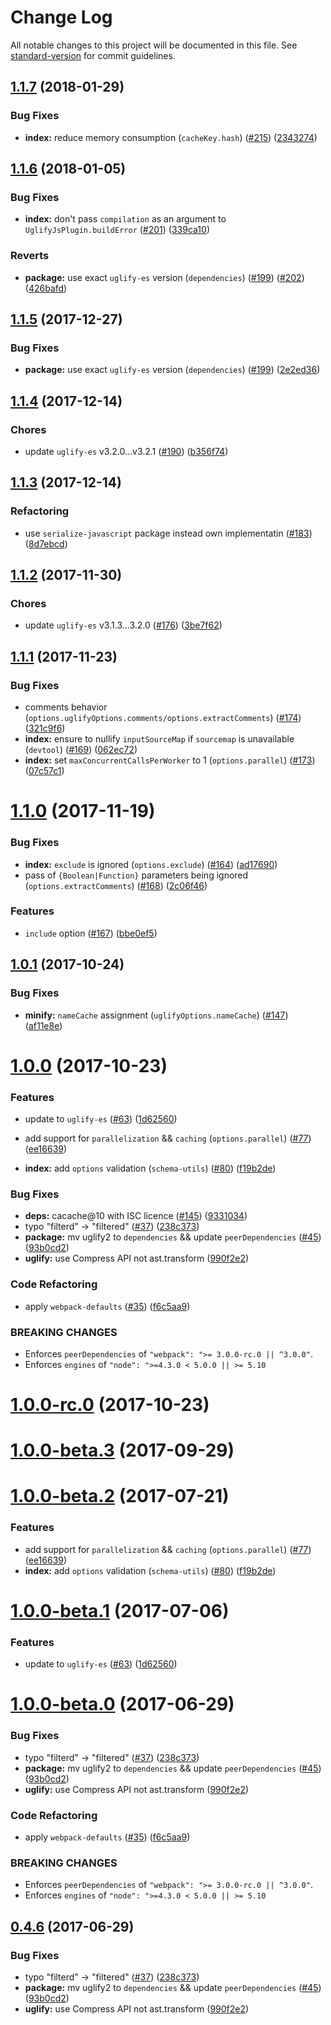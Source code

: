 # Change Log

All notable changes to this project will be documented in this file. See [standard-version](https://github.com/conventional-changelog/standard-version) for commit guidelines.

<a name="1.1.7"></a>
## [1.1.7](https://github.com/webpack-contrib/uglifyjs-webpack-plugin/compare/v1.1.6...v1.1.7) (2018-01-29)


### Bug Fixes

* **index:** reduce memory consumption (`cacheKey.hash`) ([#215](https://github.com/webpack-contrib/uglifyjs-webpack-plugin/issues/215)) ([2343274](https://github.com/webpack-contrib/uglifyjs-webpack-plugin/commit/2343274))


<a name="1.1.6"></a>
## [1.1.6](https://github.com/webpack-contrib/uglifyjs-webpack-plugin/compare/v1.1.5...v1.1.6) (2018-01-05)


### Bug Fixes

* **index:** don't pass `compilation` as an argument to `UglifyJsPlugin.buildError` ([#201](https://github.com/webpack-contrib/uglifyjs-webpack-plugin/issues/201)) ([339ca10](https://github.com/webpack-contrib/uglifyjs-webpack-plugin/commit/339ca10))


### Reverts

* **package:** use exact `uglify-es` version (`dependencies`) ([#199](https://github.com/webpack-contrib/uglifyjs-webpack-plugin/issues/199)) ([#202](https://github.com/webpack-contrib/uglifyjs-webpack-plugin/issues/202)) ([426bafd](https://github.com/webpack-contrib/uglifyjs-webpack-plugin/commit/426bafd))



<a name="1.1.5"></a>
## [1.1.5](https://github.com/webpack-contrib/uglifyjs-webpack-plugin/compare/v1.1.4...v1.1.5) (2017-12-27)


### Bug Fixes

* **package:** use exact `uglify-es` version (`dependencies`) ([#199](https://github.com/webpack-contrib/uglifyjs-webpack-plugin/issues/199)) ([2e2ed36](https://github.com/webpack-contrib/uglifyjs-webpack-plugin/commit/2e2ed36))



<a name="1.1.4"></a>
## [1.1.4](https://github.com/webpack-contrib/uglifyjs-webpack-plugin/compare/v1.1.3...v1.1.4) (2017-12-14)


### Chores

* update `uglify-es` v3.2.0...v3.2.1 ([#190](https://github.com/webpack-contrib/uglifyjs-webpack-plugin/issues/190)) ([b356f74](https://github.com/webpack-contrib/uglifyjs-webpack-plugin/commit/b356f74))



<a name="1.1.3"></a>
## [1.1.3](https://github.com/webpack-contrib/uglifyjs-webpack-plugin/compare/v1.1.2...v1.1.3) (2017-12-14)


### Refactoring

* use `serialize-javascript` package instead own implementatin ([#183](https://github.com/webpack-contrib/uglifyjs-webpack-plugin/issues/183)) ([8d7ebcd](https://github.com/webpack-contrib/uglifyjs-webpack-plugin/commit/8d7ebcd))



<a name="1.1.2"></a>
## [1.1.2](https://github.com/webpack-contrib/uglifyjs-webpack-plugin/compare/v1.1.1...v1.1.2) (2017-11-30)


### Chores

* update `uglify-es` v3.1.3...3.2.0 ([#176](https://github.com/webpack-contrib/uglifyjs-webpack-plugin/issues/176)) ([3be7f62](https://github.com/webpack-contrib/uglifyjs-webpack-plugin/commit/3be7f62))



<a name="1.1.1"></a>
## [1.1.1](https://github.com/webpack-contrib/uglifyjs-webpack-plugin/compare/v1.1.0...v1.1.1) (2017-11-23)


### Bug Fixes

* comments behavior (`options.uglifyOptions.comments/options.extractComments`) ([#174](https://github.com/webpack-contrib/uglifyjs-webpack-plugin/issues/174)) ([321c9f6](https://github.com/webpack-contrib/uglifyjs-webpack-plugin/commit/321c9f6))
* **index:** ensure to nullify `inputSourceMap` if `sourcemap` is unavailable (`devtool`) ([#169](https://github.com/webpack-contrib/uglifyjs-webpack-plugin/issues/169)) ([062ec72](https://github.com/webpack-contrib/uglifyjs-webpack-plugin/commit/062ec72))
* **index:** set `maxConcurrentCallsPerWorker` to 1 (`options.parallel`) ([#173](https://github.com/webpack-contrib/uglifyjs-webpack-plugin/issues/173)) ([07c57c1](https://github.com/webpack-contrib/uglifyjs-webpack-plugin/commit/07c57c1))



<a name="1.1.0"></a>
# [1.1.0](https://github.com/webpack-contrib/uglifyjs-webpack-plugin/compare/v1.0.1...v1.1.0) (2017-11-19)


### Bug Fixes

* **index:** `exclude` is ignored (`options.exclude`)  ([#164](https://github.com/webpack-contrib/uglifyjs-webpack-plugin/issues/164)) ([ad17690](https://github.com/webpack-contrib/uglifyjs-webpack-plugin/commit/ad17690))
* pass of `{Boolean|Function}` parameters being ignored (`options.extractComments`) ([#168](https://github.com/webpack-contrib/uglifyjs-webpack-plugin/issues/168)) ([2c06f46](https://github.com/webpack-contrib/uglifyjs-webpack-plugin/commit/2c06f46))


### Features

* `include` option ([#167](https://github.com/webpack-contrib/uglifyjs-webpack-plugin/issues/167)) ([bbe0ef5](https://github.com/webpack-contrib/uglifyjs-webpack-plugin/commit/bbe0ef5))



<a name="1.0.1"></a>
## [1.0.1](https://github.com/webpack-contrib/uglifyjs-webpack-plugin/compare/v1.0.0...v1.0.1) (2017-10-24)


### Bug Fixes

* **minify:** `nameCache` assignment (`uglifyOptions.nameCache`) ([#147](https://github.com/webpack-contrib/uglifyjs-webpack-plugin/issues/147)) ([af11e8e](https://github.com/webpack-contrib/uglifyjs-webpack-plugin/commit/af11e8e))



<a name="1.0.0"></a>
# [1.0.0](https://github.com/webpack-contrib/uglifyjs-webpack-plugin/compare/v1.0.0-rc.0...v1.0.0) (2017-10-23)


### Features

* update to `uglify-es` ([#63](https://github.com/webpack-contrib/uglifyjs-webpack-plugin/issues/63)) ([1d62560](https://github.com/webpack-contrib/uglifyjs-webpack-plugin/commit/1d62560))

* add support for `parallelization` && `caching` (`options.parallel`) ([#77](https://github.com/webpack-contrib/uglifyjs-webpack-plugin/issues/77)) ([ee16639](https://github.com/webpack-contrib/uglifyjs-webpack-plugin/commit/ee16639))
* **index:** add `options` validation (`schema-utils`) ([#80](https://github.com/webpack-contrib/uglifyjs-webpack-plugin/issues/80)) ([f19b2de](https://github.com/webpack-contrib/uglifyjs-webpack-plugin/commit/f19b2de))


### Bug Fixes

* **deps:** cacache@10 with ISC licence ([#145](https://github.com/webpack-contrib/uglifyjs-webpack-plugin/issues/145)) ([9331034](https://github.com/webpack-contrib/uglifyjs-webpack-plugin/commit/9331034))
* typo "filterd" -> "filtered" ([#37](https://github.com/webpack-contrib/uglifyjs-webpack-plugin/issues/37)) ([238c373](https://github.com/webpack-contrib/uglifyjs-webpack-plugin/commit/238c373))
* **package:** mv uglify2 to `dependencies` && update `peerDependencies` ([#45](https://github.com/webpack-contrib/uglifyjs-webpack-plugin/issues/45)) ([93b0cd2](https://github.com/webpack-contrib/uglifyjs-webpack-plugin/commit/93b0cd2))
* **uglify:** use Compress API not ast.transform ([990f2e2](https://github.com/webpack-contrib/uglifyjs-webpack-plugin/commit/990f2e2))


### Code Refactoring

* apply `webpack-defaults` ([#35](https://github.com/webpack-contrib/uglifyjs-webpack-plugin/issues/35)) ([f6c5aa9](https://github.com/webpack-contrib/uglifyjs-webpack-plugin/commit/f6c5aa9))


### BREAKING CHANGES

* Enforces `peerDependencies` of `"webpack": ">= 3.0.0-rc.0 || ^3.0.0"`.
* Enforces `engines` of `"node": ">=4.3.0 < 5.0.0 || >= 5.10`



<a name="1.0.0-rc.0"></a>
# [1.0.0-rc.0](https://github.com/webpack-contrib/uglifyjs-webpack-plugin/compare/v1.0.0-beta.2...v1.0.0-rc.0) (2017-10-23)



<a name="1.0.0-beta.3"></a>
# [1.0.0-beta.3](https://github.com/webpack-contrib/uglifyjs-webpack-plugin/compare/v1.0.0-beta.2...v1.0.0-beta.3) (2017-09-29)



<a name="1.0.0-beta.2"></a>
# [1.0.0-beta.2](https://github.com/webpack-contrib/uglifyjs-webpack-plugin/compare/v1.0.0-beta.1...v1.0.0-beta.2) (2017-07-21)


### Features

* add support for `parallelization` && `caching` (`options.parallel`) ([#77](https://github.com/webpack-contrib/uglifyjs-webpack-plugin/issues/77)) ([ee16639](https://github.com/webpack-contrib/uglifyjs-webpack-plugin/commit/ee16639))
* **index:** add `options` validation (`schema-utils`) ([#80](https://github.com/webpack-contrib/uglifyjs-webpack-plugin/issues/80)) ([f19b2de](https://github.com/webpack-contrib/uglifyjs-webpack-plugin/commit/f19b2de))



<a name="1.0.0-beta.1"></a>
# [1.0.0-beta.1](https://github.com/webpack-contrib/uglifyjs-webpack-plugin/compare/v1.0.0-beta.0...v1.0.0-beta.1) (2017-07-06)


### Features

* update to `uglify-es` ([#63](https://github.com/webpack-contrib/uglifyjs-webpack-plugin/issues/63)) ([1d62560](https://github.com/webpack-contrib/uglifyjs-webpack-plugin/commit/1d62560))



<a name="1.0.0-beta.0"></a>
# [1.0.0-beta.0](https://github.com/webpack-contrib/uglifyjs-webpack-plugin/compare/v0.1.4...v1.0.0-beta.0) (2017-06-29)


### Bug Fixes

* typo "filterd" -> "filtered" ([#37](https://github.com/webpack-contrib/uglifyjs-webpack-plugin/issues/37)) ([238c373](https://github.com/webpack-contrib/uglifyjs-webpack-plugin/commit/238c373))
* **package:** mv uglify2 to `dependencies` && update `peerDependencies` ([#45](https://github.com/webpack-contrib/uglifyjs-webpack-plugin/issues/45)) ([93b0cd2](https://github.com/webpack-contrib/uglifyjs-webpack-plugin/commit/93b0cd2))
* **uglify:** use Compress API not ast.transform ([990f2e2](https://github.com/webpack-contrib/uglifyjs-webpack-plugin/commit/990f2e2))


### Code Refactoring

* apply `webpack-defaults` ([#35](https://github.com/webpack-contrib/uglifyjs-webpack-plugin/issues/35)) ([f6c5aa9](https://github.com/webpack-contrib/uglifyjs-webpack-plugin/commit/f6c5aa9))


### BREAKING CHANGES

* Enforces `peerDependencies` of `"webpack": ">= 3.0.0-rc.0 || ^3.0.0"`.
* Enforces `engines` of `"node": ">=4.3.0 < 5.0.0 || >= 5.10`



<a name="0.4.6"></a>
## [0.4.6](https://github.com/webpack-contrib/uglifyjs-webpack-plugin/compare/v0.1.4...v0.4.6) (2017-06-29)


### Bug Fixes

* typo "filterd" -> "filtered" ([#37](https://github.com/webpack-contrib/uglifyjs-webpack-plugin/issues/37)) ([238c373](https://github.com/webpack-contrib/uglifyjs-webpack-plugin/commit/238c373))
* **package:** mv uglify2 to `dependencies` && update `peerDependencies` ([#45](https://github.com/webpack-contrib/uglifyjs-webpack-plugin/issues/45)) ([93b0cd2](https://github.com/webpack-contrib/uglifyjs-webpack-plugin/commit/93b0cd2))
* **uglify:** use Compress API not ast.transform ([990f2e2](https://github.com/webpack-contrib/uglifyjs-webpack-plugin/commit/990f2e2))
